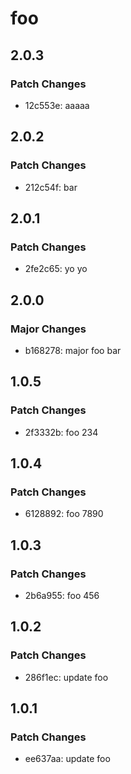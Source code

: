 # foo

## 2.0.3

### Patch Changes

- 12c553e: aaaaa

## 2.0.2

### Patch Changes

- 212c54f: bar

## 2.0.1

### Patch Changes

- 2fe2c65: yo yo

## 2.0.0

### Major Changes

- b168278: major foo bar

## 1.0.5

### Patch Changes

- 2f3332b: foo 234

## 1.0.4

### Patch Changes

- 6128892: foo 7890

## 1.0.3

### Patch Changes

- 2b6a955: foo 456

## 1.0.2

### Patch Changes

- 286f1ec: update foo

## 1.0.1

### Patch Changes

- ee637aa: update foo
